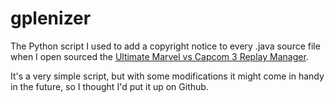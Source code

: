gplenizer
=========

The Python script I used to add a copyright notice to every .java source file when I open sourced the [Ultimate Marvel vs Capcom 3 Replay Manager](https://github.com/TinusTinus/replaymanager).

It's a very simple script, but with some modifications it might come in handy in the future, so I thought I'd put it up on Github.
